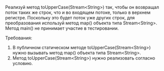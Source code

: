 
Реализуй метод toUpperCase(Stream&lt;String&gt;) так, чтобы он возвращал поток таких же строк, что и во входящем потоке, только в верхнем регистре.
Поскольку это будет поток уже других строк, для преобразования используй метод map() объекта типа Stream&lt;String&gt;.
Метод main() не принимает участие в тестировании.


Требования:
1.	В публичном статическом методе toUpperCase(Stream&lt;String&gt;) нужно вызывать метод map() объекта типа Stream&lt;String&gt;.
2.	Метод toUpperCase(Stream&lt;String&gt;) нужно реализовать согласно условию.


